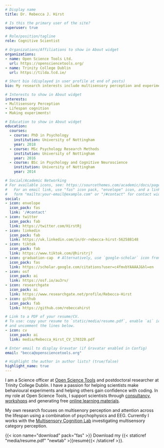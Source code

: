 ```yaml
---
# Display name
title: Dr. Rebecca J. Hirst

# Is this the primary user of the site?
superuser: true

# Role/position/tagline
role: Cognitive Scientist

# Organizations/Affiliations to show in About widget
organizations:
- name: Open Science Tools Ltd.
  url: https://opensciencetools.org/
- name: Trinity College Dublin
  url: https://tilda.tcd.ie/

# Short bio (displayed in user profile at end of posts)
bio: My research interests include multisensory perception and experimental design.

# Interests to show in About widget
interests:
- Multisensory Perception
- Lifespan cognition
- Making experiments!

# Education to show in About widget
education:
  courses:
  - course: PhD in Psychology
    institution: University of Nottingham
    year: 2018
  - course: MSc Psychology Research Methods
    institution: University of Nottingham
    year: 2016
  - course: BSc in Psychology and Cognitive Neuroscience
    institution: University of Nottingham
    year: 2014

# Social/Academic Networking
# For available icons, see: https://sourcethemes.com/academic/docs/page-builder/#icons
#   For an email link, use "fas" icon pack, "envelope" icon, and a link in the
#   form "mailto:your-email@example.com" or "/#contact" for contact widget.
social:
- icon: envelope
  icon_pack: fas
  link: '/#contact'
- icon: twitter
  icon_pack: fab
  link: https://twitter.com/HirstRj
- icon: linkedin
  icon_pack: fab
  link: https://uk.linkedin.com/in/dr-rebecca-hirst-562588148
- icon: tiktok
  icon_pack: fab
  link: https://www.tiktok.com/@hirstrj?
- icon: graduation-cap  # Alternatively, use `google-scholar` icon from `ai` icon pack
  icon_pack: fas
  link: https://scholar.google.com/citations?user=c4fmvbYAAAAJ&hl=en
- icon: osf
  icon_pack: ai
  link: https://osf.io/au3rv/
- icon: researchgate
  icon_pack: ai
  link: https://www.researchgate.net/profile/Rebecca-Hirst
- icon: github
  icon_pack: fab
  link: https://github.com/rebeccahirst

# Link to a PDF of your resume/CV.
# To use: copy your resume to `static/media/resume.pdf`, enable `ai` icons in `params.toml`, 
# and uncomment the lines below.
- icon: cv
  icon_pack: ai
  link: media/Rebecca_Hirst_CV_170320.pdf

# Enter email to display Gravatar (if Gravatar enabled in Config)
email: "becca@opensciencetools.org"

# Highlight the author in author lists? (true/false)
highlight_name: true
---
```


I am a Science officer at <a href="https://opensciencetools.org/" target="_blank">Open Science Tools</a>  and postdoctoral researcher at Trinity College Dublin. I have a passion for helping scientists make behavioural experiments and helping others gain confidence with coding. In my role at Open Science Tools, I support scientists through <a href="https://psychopy.org/consultancy.html" target="_blank">consultancy</a>, <a href="https://workshops.psychopy.org/" target="_blank">workshops</a> and generating free <a href="https://workshops.psychopy.org/3days/index.html#day-1-building-better-experiments" target="_blank">online learning materials</a>. 

My own research focuses on multisenory perception and attention across the lifespan using a combination of psychophysics and EEG. Currently I works with the <a href="https://multisensorytcd.com/" target="_blank">Multisensory Cognition Lab</a>  investigating multisensory category perception.

{{< icon name="download" pack="fas" >}} Download my {{< staticref "media/resume.pdf" "newtab" >}}resumé{{< /staticref >}}.
